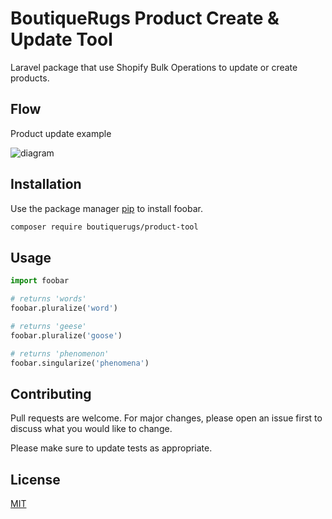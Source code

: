# BoutiqueRugs Product Create & Update Tool

 Laravel package that use Shopify Bulk Operations to update or create products.

## Flow
Product update example



![diagram](https://raw.githubusercontent.com/BoutiqueRugs/Product-Tool/main/images/diagram.png?token=APZRMTD7VWFML2LE2WAUTFLBNLHVQ)




## Installation

Use the package manager [pip](https://pip.pypa.io/en/stable/) to install foobar.

```bash
composer require boutiquerugs/product-tool
```

## Usage

```python
import foobar

# returns 'words'
foobar.pluralize('word')

# returns 'geese'
foobar.pluralize('goose')

# returns 'phenomenon'
foobar.singularize('phenomena')
```

## Contributing
Pull requests are welcome. For major changes, please open an issue first to discuss what you would like to change.

Please make sure to update tests as appropriate.

## License
[MIT](https://choosealicense.com/licenses/mit/)
